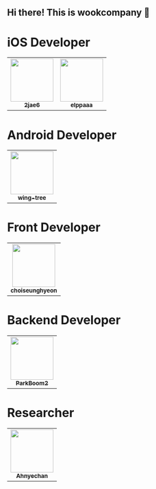 ## Hi there! This is wookcompany 👋

# iOS Developer

<table>
  <tr>
    <td align="center"><a href="https://github.com/2jae6"><img src="https://avatars.githubusercontent.com/2jae6" width="100px;" alt=""/><br /><sub><b>2jae6</b></sub></a><br /></td>
        <td align="center"><a href="https://github.com/elppaaa"><img src="https://avatars.githubusercontent.com/elppaaa" width="100px;" alt=""/><br /><sub><b>elppaaa</b></sub></a><br /></td>
    
  </tr>
  

</table>

# Android Developer
<table>
  <tr>
    <td align="center"><a href="https://github.com/wing-tree"><img src="https://avatars.githubusercontent.com/wing-tree" width="100px;" alt=""/><br /><sub><b>wing-tree</b></sub></a><br /></td>
   
  </tr>
  

</table>


# Front Developer

<table>
  <tr>
    <td align="center"><a href="https://github.com/choiseunghyeon"><img src="https://avatars.githubusercontent.com/choiseunghyeon" width="100px;" alt=""/><br /><sub><b>choiseunghyeon</b></sub></a><br /></td>
      
    
  </tr>
  </table>
  
# Backend Developer

<table>
  <tr>
    <td align="center"><a href="https://github.com/ParkBoom2"><img src="https://avatars.githubusercontent.com/ParkBoom2" width="100px;" alt=""/><br /><sub><b>ParkBoom2</b></sub></a><br /></td>
      
    
  </tr>

  
  
 
</table>

# Researcher
<table>
  <tr>
    <td align="center"><a href="https://github.com/Ahnyechan"><img src="https://avatars.githubusercontent.com/Ahnyechan" width="100px;" alt=""/><br /><sub><b>Ahnyechan</b></sub></a><br /></td>
      
  </tr>

</table>

